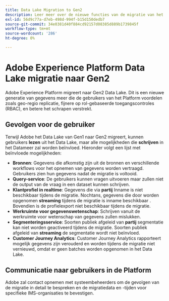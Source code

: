 ```yaml
---
title: Data Lake Migration to Gen2
description: Leer meer over de nieuwe functies van de migratie van het Data Lake naar Gen2 in Adobe Experience Platform.
exl-id: 56d9c77a-d7eb-498d-994f-b15d150dedb7
source-git-commit: 34e0381d40f884cd92157d08385d889b1739845f
workflow-type: tm+mt
source-wordcount: '286'
ht-degree: 0%

---
```


# Adobe Experience Platform Data Lake migratie naar Gen2

Adobe Experience Platform migreert naar Gen2 Data Lake. Dit is een nieuwe generatie van gegevens meer die de gebruikers van het Platform voordelen zoals geo-regio replicatie, fijnere op rol-gebaseerde toegangscontroles (RBAC), en betere het schrapen verstrekt.

## Gevolgen voor de gebruiker

Terwijl Adobe het Data Lake van Gen1 naar Gen2 migreert, kunnen gebruikers **lezen** uit het Data Lake, maar alle mogelijkheden die **schrijven** in het Datameer zal worden beïnvloed. Hieronder volgt een lijst met beïnvloede mogelijkheden:

- **Bronnen**: Gegevens die afkomstig zijn uit de bronnen en verschillende workflows voor het opnemen van gegevens worden vertraagd. Gebruikers zien hun gegevens nadat de migratie is voltooid.
- **Query-service**: De gebruikers kunnen vragen uitvoeren maar zullen niet de output van de vraag in een dataset kunnen schrijven.
- **Klantprofiel in realtime**: Gegevens die via **partij** Inname is niet beschikbaar tijdens de migratie. Nochtans, gegevens die door worden opgenomen **streaming** tijdens de migratie is inname beschikbaar . Bovendien is de profielexport niet beschikbaar tijdens de migratie.
- **Werkruimte voor gegevenswetenschap**: Schrijven vanuit de werkruimte voor wetenschap van gegevens zullen mislukken.
- **Segmenteringsservice**: Soorten publiek afgeleid van **partij** segmentatie kan niet worden geactiveerd tijdens de migratie. Soorten publiek afgeleid van **streaming** de segmentatie wordt niet beïnvloed.
- **Customer Journey Analytics**: Customer Journey Analytics rapporteert mogelijk gegevens zijn verouderd en worden tijdens de migratie niet vernieuwd, omdat er geen batches worden opgenomen in het Data Lake.

## Communicatie naar gebruikers in de Platform

Adobe zal contact opnemen met systeembeheerders om de gevolgen van de migratie in detail te bespreken en de migratiedata en -tijden voor specifieke IMS-organisaties te bevestigen.
